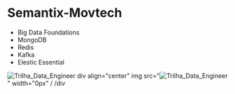 # Semantix-Movtech
- Big Data Foundations
- MongoDB
- Redis
- Kafka
- Elestic Essential

![Trilha_Data_Engineer](https://user-images.githubusercontent.com/19829603/197898570-8a2c4883-3ea8-47b4-b7c4-67bc5c5686ef.png)
div align="center"
img src="![Trilha_Data_Engineer](https://user-images.githubusercontent.com/19829603/197898570-8a2c4883-3ea8-47b4-b7c4-67bc5c5686ef.png)" width="0px" /
/div
